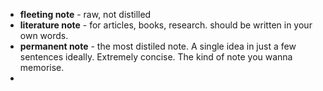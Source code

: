 - **fleeting note** - raw, not distilled
- **literature note** - for articles, books, research. should be written in your own words.
- **permanent note** - the most distiled note. A single idea in just a few sentences ideally. Extremely concise. The kind of note you wanna memorise.
- 